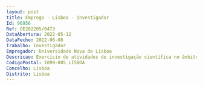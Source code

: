 ```yaml
--- 
layout: post
title: Emprego - Lisboa - Investigador
Id: 96956
Ref: OE202205/0473
DataAbertura: 2022-05-12
DataFecho: 2022-06-08
Trabalho: Investigador
Empregador: Universidade Nova de Lisboa
Descricao: Exercício de atividades de investigação científica no âmbito do projeto UIDP 04627 2020 do Instituto Português de Relações Internacionais, financiado pela Fundação para a Ciência e Tecnologia através de fundos nacionais.
CodigoPostal: 1099-085 LISBOA
Concelho: Lisboa
Distrito: Lisboa
--- 
```

